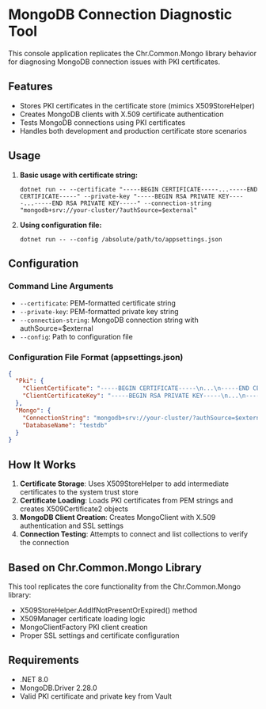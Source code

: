 # MongoDB Connection Diagnostic Tool

This console application replicates the Chr.Common.Mongo library behavior for diagnosing MongoDB connection issues with PKI certificates.

## Features

- Stores PKI certificates in the certificate store (mimics X509StoreHelper)
- Creates MongoDB clients with X.509 certificate authentication
- Tests MongoDB connections using PKI certificates
- Handles both development and production certificate store scenarios

## Usage

1. **Basic usage with certificate string:**

   ```
   dotnet run -- --certificate "-----BEGIN CERTIFICATE-----...-----END CERTIFICATE-----" --private-key "-----BEGIN RSA PRIVATE KEY-----...-----END RSA PRIVATE KEY-----" --connection-string "mongodb+srv://your-cluster/?authSource=$external"
   ```

2. **Using configuration file:**
   ```
   dotnet run -- --config /absolute/path/to/appsettings.json
   ```

## Configuration

### Command Line Arguments

- `--certificate`: PEM-formatted certificate string
- `--private-key`: PEM-formatted private key string
- `--connection-string`: MongoDB connection string with authSource=$external
- `--config`: Path to configuration file

### Configuration File Format (appsettings.json)

```json
{
  "Pki": {
    "ClientCertificate": "-----BEGIN CERTIFICATE-----\n...\n-----END CERTIFICATE-----",
    "ClientCertificateKey": "-----BEGIN RSA PRIVATE KEY-----\n...\n-----END RSA PRIVATE KEY-----"
  },
  "Mongo": {
    "ConnectionString": "mongodb+srv://your-cluster/?authSource=$external",
    "DatabaseName": "testdb"
  }
}
```

## How It Works

1. **Certificate Storage**: Uses X509StoreHelper to add intermediate certificates to the system trust store
2. **Certificate Loading**: Loads PKI certificates from PEM strings and creates X509Certificate2 objects
3. **MongoDB Client Creation**: Creates MongoClient with X.509 authentication and SSL settings
4. **Connection Testing**: Attempts to connect and list collections to verify the connection

## Based on Chr.Common.Mongo Library

This tool replicates the core functionality from the Chr.Common.Mongo library:

- X509StoreHelper.AddIfNotPresentOrExpired() method
- X509Manager certificate loading logic
- MongoClientFactory PKI client creation
- Proper SSL settings and certificate configuration

## Requirements

- .NET 8.0
- MongoDB.Driver 2.28.0
- Valid PKI certificate and private key from Vault
